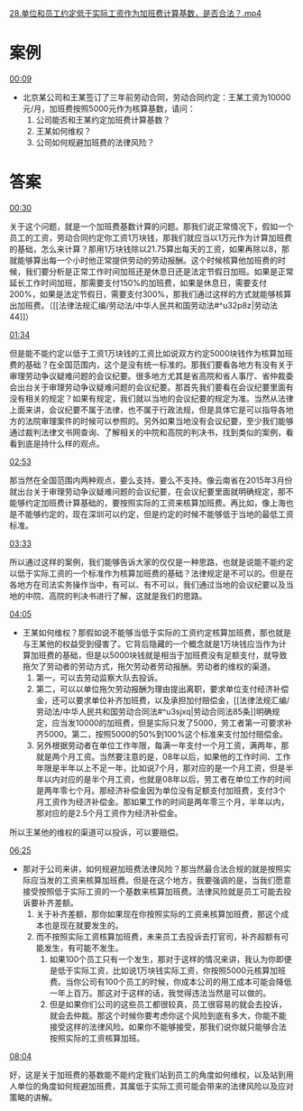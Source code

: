 [28.单位和员工约定低于实际工资作为加班费计算基数，是否合法？.mp4](file:///E:%5C法律实务%5CA314【游本春】【20小时200讲】劳动纠纷维权指南及企业风控管控宝典（200讲劳动合同签订法律风险防范与合规管理）%5C28.单位和员工约定低于实际工资作为加班费计算基数，是否合法？.mp4)
# 案例
[00:09](file:///E:%5C法律实务%5CA314【游本春】【20小时200讲】劳动纠纷维权指南及企业风控管控宝典（200讲劳动合同签订法律风险防范与合规管理）%5C28.单位和员工约定低于实际工资作为加班费计算基数，是否合法？.mp4#t=00:09)
- 北京某公司和王某签订了三年前劳动合同，劳动合同约定：王某工资为10000元/月，加班费按照5000元作为核算基数，请问：
	1. 公司能否和王某约定加班费计算基数？
	2. 王某如何维权？
	3. 公司如何规避加班费的法律风险？
# 答案
[00:30](file:///E:%5C法律实务%5CA314【游本春】【20小时200讲】劳动纠纷维权指南及企业风控管控宝典（200讲劳动合同签订法律风险防范与合规管理）%5C28.单位和员工约定低于实际工资作为加班费计算基数，是否合法？.mp4#t=00:30)

关于这个问题，就是一个加班费基数计算的问题。那我们说正常情况下，假如一个员工的工资，劳动合同约定你工资1万块钱，那我们就应当以1万元作为计算加班费的基础，怎么来计算？那用1万块钱除以21.75算出每天的工资，如果再除以8，那就能够算出每一个小时他正常提供劳动的劳动报酬。这个时候核算他加班费的时候，我们要分析是正常工作时间加班还是休息日还是法定节假日加班。如果是正常延长工作时间加班，那需要支付150%的加班费，如果是休息日，需要支付200%，如果是法定节假日，需要支付300%，那我们通过这样的方式就能够核算出加班费。（[[法律法规汇编/劳动法/中华人民共和国劳动法#^u32p8z|劳动法44]]）

[01:34](file:///E:%5C法律实务%5CA314【游本春】【20小时200讲】劳动纠纷维权指南及企业风控管控宝典（200讲劳动合同签订法律风险防范与合规管理）%5C28.单位和员工约定低于实际工资作为加班费计算基数，是否合法？.mp4#t=01:34)

但是能不能约定以低于工资1万块钱的工资比如说双方约定5000块钱作为核算加班费的基础？在全国范围内，这个是没有统一标准的。那我们要看各地方有没有关于审理劳动争议疑难问题的会议纪要。很多地方尤其是省高院和省人事厅、省仲裁委会出台关于审理劳动争议疑难问题的会议纪要。那首先我们要看在会议纪要里面有没有相关的规定？如果有规定，我们就以当地的会议纪要的规定为准。当然从法律上面来讲，会议纪要不属于法律，也不属于行政法规，但是具体它是可以指导各地方的法院审理案件的时候可以参照的。另外如果当地没有会议纪要，至少我们能够通过裁判法律文书网查询、了解相关的中院和高院的判决书，找到类似的案例，看看到底是持什么样的观点。

[02:53](file:///E:%5C法律实务%5CA314【游本春】【20小时200讲】劳动纠纷维权指南及企业风控管控宝典（200讲劳动合同签订法律风险防范与合规管理）%5C28.单位和员工约定低于实际工资作为加班费计算基数，是否合法？.mp4#t=02:53)

那当然在全国范围内两种观点，要么支持，要么不支持。像云南省在2015年3月份就出台关于审理劳动争议疑难问题的会议纪要，在会议纪要里面就明确规定，那不能够约定加班费计算基础的，要按照实际的工资来核算加班费。再比如，像上海也是不能够约定的，现在深圳可以约定，但是约定的时候不能够低于当地的最低工资标准。

[03:33](file:///E:%5C法律实务%5CA314【游本春】【20小时200讲】劳动纠纷维权指南及企业风控管控宝典（200讲劳动合同签订法律风险防范与合规管理）%5C28.单位和员工约定低于实际工资作为加班费计算基数，是否合法？.mp4#t=03:33)

所以通过这样的案例，我们能够告诉大家的仅仅是一种思路，也就是说能不能约定以低于实际工资的一个标准作为核算加班费的基础？法律规定是不可以的。但是在各地方在司法实务操作当中，有可以、有不可以，我们通过当地的会议纪要以及当地的中院、高院的判决书进行了解，这就是我们的思路。

[04:05](file:///E:%5C法律实务%5CA314【游本春】【20小时200讲】劳动纠纷维权指南及企业风控管控宝典（200讲劳动合同签订法律风险防范与合规管理）%5C28.单位和员工约定低于实际工资作为加班费计算基数，是否合法？.mp4#t=04:05)

- 王某如何维权？那假如说不能够当低于实际的工资约定核算加班费，那也就是与王某他的权益受到侵害了。它背后隐藏的一个概念就是1万块钱应当作为计算加班费的基础，但是以5000块钱就是相当于加班费没有足额支付，就导致拖欠了劳动者的劳动方式，拖欠劳动者劳动报酬。劳动者的维权的渠道。
	1. 第一，可以去劳动监察大队去投诉。
	2. 第二，可以以单位拖欠劳动报酬为理由提出离职，要求单位支付经济补偿金，还可以要求单位补齐加班费，以及承担加付赔偿金，[[法律法规汇编/劳动法/中华人民共和国劳动合同法#^u3sjxq|劳动合同法85条]]明确规定，应当发10000的加班费，但是实际只发了5000，劳工者第一可要求补齐5000。第二，按照5000的50%到100%这个标准来支付加付赔偿金。
	3. 另外根据劳动者在单位工作年限，每满一年支付一个月工资，满两年，那就是两个月工资。当然要注意的是，08年以后，如果他的工作时间、工作年限是半年以上不足一年，比如说7个月，那对应的是一个月工资，但是半年以内对应的是半个月工资，也就是08年以后，劳工者在单位工作的时间是两年零七个月。那经济补偿金因为单位没有足额支付加班费，支付3个月工资作为经济补偿金。那如果工作的时间是两年零三个月，半年以内，那对应的是2.5个月工资作为经济补偿金。

所以王某他的维权的渠道可以投诉，可以要赔偿。

[06:25](file:///E:%5C法律实务%5CA314【游本春】【20小时200讲】劳动纠纷维权指南及企业风控管控宝典（200讲劳动合同签订法律风险防范与合规管理）%5C28.单位和员工约定低于实际工资作为加班费计算基数，是否合法？.mp4#t=06:25)

- 那对于公司来讲，如何规避加班费法律风险？那当然最合法合规的就是按照实际应当发的工资来核算加班费。但是在这个地方，我要强调的是，当我们愿意接受按照低于实际工资的一个基数来核算加班费。法律风险就是员工可能去投诉要补齐差额。
	1. 关于补齐差额，那你如果现在你按照实际的工资来核算加班费，那这个成本也是现在就要发生的。
	2. 而不按照实际工资核算加班费，未来员工去投诉去打官司，补齐超额有可能发生，有可能不发生。
		1. 如果100个员工只有一个发生，那对于这样的情况来讲，我认为你即便是低于实际工资，比如说1万块钱实际工资，你按照5000元核算加班费。当你公司有100个员工的时候，你成本公司的用工成本可能会降低一年上百万。那这对于这样的话，我觉得违法当然是可以做的。
		2. 但是如果你们公司的这些员工都很较真，员工很容易的就会去投诉，就会去仲裁。那这个时候你要考虑你这个风险到底有多大，你能不能接受这样的法律风险。如果你不能够接受，那我们说你就只能够合法按照实际的工资核算加班。

[08:04](file:///E:%5C法律实务%5CA314【游本春】【20小时200讲】劳动纠纷维权指南及企业风控管控宝典（200讲劳动合同签订法律风险防范与合规管理）%5C28.单位和员工约定低于实际工资作为加班费计算基数，是否合法？.mp4#t=08:04)

好，这是关于加班费的基数能不能约定我们站到员工的角度如何维权，以及站到用人单位的角度如何规避加班费，其属低于实际工资可能会带来的法律风险以及应对策略的讲解。